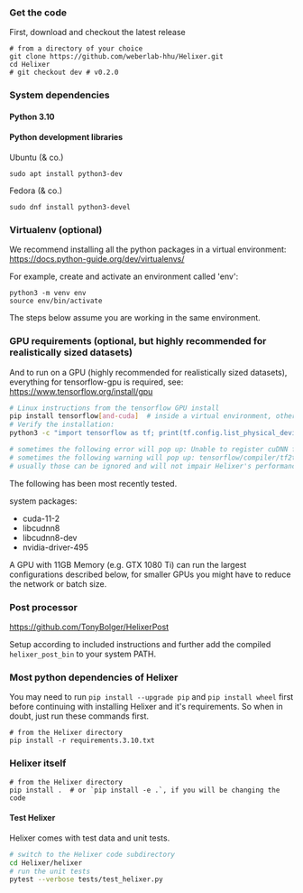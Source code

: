 
### Get the code
First, download and checkout the latest release
```shell script
# from a directory of your choice
git clone https://github.com/weberlab-hhu/Helixer.git
cd Helixer
# git checkout dev # v0.2.0
```

### System dependencies

#### Python 3.10

#### Python development libraries
Ubuntu (& co.)
```shell script
sudo apt install python3-dev
```
Fedora (& co.)
```shell script
sudo dnf install python3-devel
```

### Virtualenv (optional)
We recommend installing all the python packages in a
virtual environment: https://docs.python-guide.org/dev/virtualenvs/

For example, create and activate an environment called 'env': 
```shell script
python3 -m venv env
source env/bin/activate
```
The steps below assume you are working in the same environment.

### GPU requirements (optional, but highly recommended for realistically sized datasets)
And to run on a GPU (highly recommended for realistically sized datasets),
everything for tensorflow-gpu is required, 
see: https://www.tensorflow.org/install/gpu

```bash
# Linux instructions from the tensorflow GPU install
pip install tensorflow[and-cuda]  # inside a virtual environment, otherwise use: python3 -m pip install tensorflow[and-cuda]
# Verify the installation:
python3 -c "import tensorflow as tf; print(tf.config.list_physical_devices('GPU'))"

# sometimes the following error will pop up: Unable to register cuDNN factory... (and other factories)
# sometimes the following warning will pop up: tensorflow/compiler/tf2tensorrt/utils/py_utils.cc:38] TF-TRT Warning: Could not find TensorRT
# usually those can be ignored and will not impair Helixer's performance
```
The following has been most recently tested.

system packages:
* cuda-11-2
* libcudnn8
* libcudnn8-dev
* nvidia-driver-495

A GPU with 11GB Memory (e.g. GTX 1080 Ti) can run the largest 
configurations described below, for smaller GPUs you might
have to reduce the network or batch size.

### Post processor

https://github.com/TonyBolger/HelixerPost

Setup according to included instructions and
further add the compiled `helixer_post_bin` to 
your system PATH. 

### Most python dependencies of Helixer
You may need to run `pip install --upgrade pip` and `pip install wheel` first before
continuing with installing Helixer and it's requirements. So when in doubt, just run
these commands first.
```shell script
# from the Helixer directory
pip install -r requirements.3.10.txt
```

### Helixer itself

```shell script
# from the Helixer directory
pip install .  # or `pip install -e .`, if you will be changing the code
```

#### Test Helixer
Helixer comes with test data and unit tests.
```bash
# switch to the Helixer code subdirectory
cd Helixer/helixer
# run the unit tests
pytest --verbose tests/test_helixer.py
```
